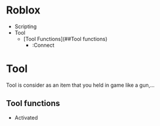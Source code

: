 # Roblox
- Scripting
- Tool
    - [Tool Functions](##Tool functions)
        - :Connect


# Tool
Tool is consider as an item that you held in game like a gun,...
## Tool functions
- Activated
